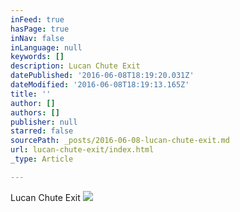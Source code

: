 ```yaml
---
inFeed: true
hasPage: true
inNav: false
inLanguage: null
keywords: []
description: Lucan Chute Exit
datePublished: '2016-06-08T18:19:20.031Z'
dateModified: '2016-06-08T18:19:13.165Z'
title: ''
author: []
authors: []
publisher: null
starred: false
sourcePath: _posts/2016-06-08-lucan-chute-exit.md
url: lucan-chute-exit/index.html
_type: Article

---
```

Lucan Chute Exit
![](https://the-grid-user-content.s3-us-west-2.amazonaws.com/af10e0c4-99b7-4b90-a233-b034637ea96c.jpg)